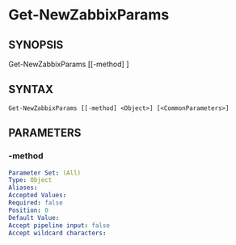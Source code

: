 ﻿---
external help file: PowerZabbix-help.xml
schema: 2.0.0
---

# Get-NewZabbixParams

## SYNOPSIS <!--!= @#Synop !-->

Get-NewZabbixParams [[-method] <Object>]


## SYNTAX <!--!= @#Syntax !-->

```
Get-NewZabbixParams [[-method] <Object>] [<CommonParameters>]
```

## PARAMETERS <!--!= @#Params !-->

### -method

```yml
Parameter Set: (All)
Type: Object
Aliases: 
Accepted Values: 
Required: false
Position: 0
Default Value: 
Accept pipeline input: false
Accept wildcard characters: 
```